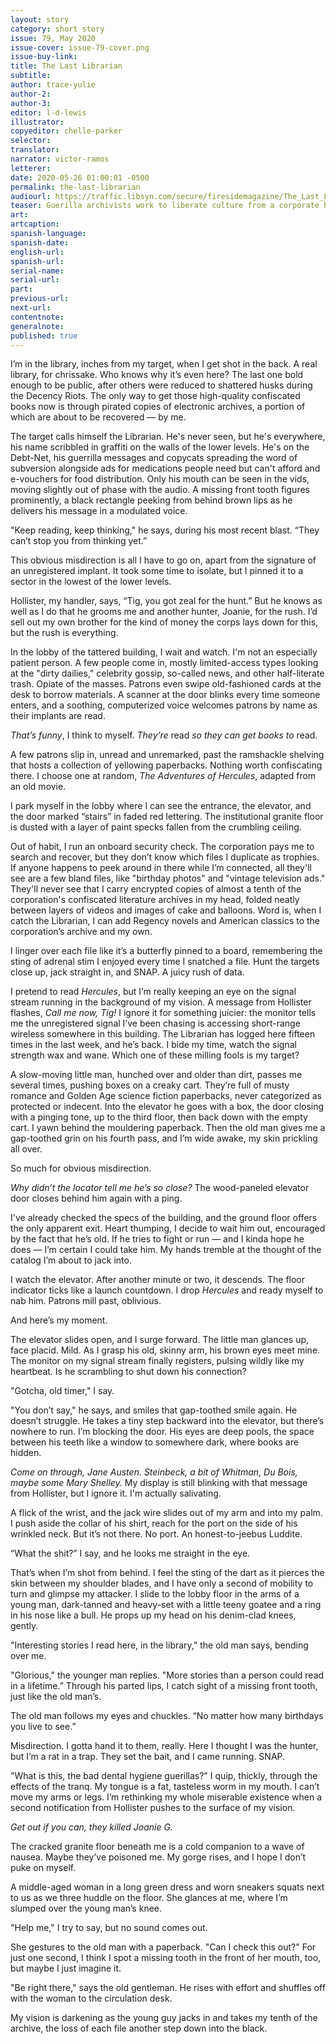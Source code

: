 ```yaml
---
layout: story
category: short story
issue: 79, May 2020
issue-cover: issue-79-cover.png
issue-buy-link:
title: The Last Librarian
subtitle:
author: trace-yulie
author-2:
author-3:
editor: l-d-lewis
illustrator:
copyeditor: chelle-parker
selector:
translator:
narrator: victor-ramos
letterer:
date: 2020-05-26 01:00:01 -0500
permalink: the-last-librarian
audiourl: https://traffic.libsyn.com/secure/firesidemagazine/The_Last_Librarian.mp3
teaser: Guerilla archivists work to liberate culture from a corporate hegemony.
art:
artcaption:
spanish-language:
spanish-date:
english-url:
spanish-url:
serial-name:
serial-url:
part:
previous-url:
next-url:
contentnote:
generalnote:
published: true
---
```

I’m in the library, inches from my target, when I get shot in the back. A real library, for chrissake. Who knows why it’s even here? The last one bold enough to be public, after others were reduced to shattered husks during the Decency Riots. The only way to get those high-quality confiscated books now is through pirated copies of electronic archives, a portion of which are about to be recovered — by me.

The target calls himself the Librarian. He's never seen, but he's everywhere, his name scribbled in graffiti on the walls of the lower levels. He's on the Debt-Net, his guerrilla messages and copycats spreading the word of subversion alongside ads for medications people need but can't afford and e-vouchers for food distribution. Only his mouth can be seen in the vids, moving slightly out of phase with the audio. A missing front tooth figures prominently, a black rectangle peeking from behind brown lips as he delivers his message in a modulated voice.

"Keep reading, keep thinking," he says, during his most recent blast. “They can’t stop you from thinking yet.”

This obvious misdirection is all I have to go on, apart from the signature of an unregistered implant. It took some time to isolate, but I pinned it to a sector in the lowest of the lower levels.

Hollister, my handler, says, “Tig, you got zeal for the hunt.” But he knows as well as I do that he grooms me and another hunter, Joanie, for the rush. I’d sell out my own brother for the kind of money the corps lays down for this, but the rush is everything.

In the lobby of the tattered building, I wait and watch. I'm not an especially patient person. A few people come in, mostly limited-access types looking at the "dirty dailies," celebrity gossip, so-called news, and other half-literate trash. Opiate of the masses. Patrons even swipe old-fashioned cards at the desk to borrow materials. A scanner at the door blinks every time someone enters, and a soothing, computerized voice welcomes patrons by name as their implants are read.

_That’s funny_, I think to myself. _They’re_ read _so they can get books to_ read.

A few patrons slip in, unread and unremarked, past the ramshackle shelving that hosts a collection of yellowing paperbacks. Nothing worth confiscating there. I choose one at random, _The Adventures of Hercules_, adapted from an old movie.

I park myself in the lobby where I can see the entrance, the elevator, and the door marked “stairs” in faded red lettering. The institutional granite floor is dusted with a layer of paint specks fallen from the crumbling ceiling.

Out of habit, I run an onboard security check. The corporation pays me to search and recover, but they don’t know which files I duplicate as trophies. If anyone happens to peek around in there while I’m connected, all they'll see are a few bland files, like "birthday photos" and "vintage television ads." They'll never see that I carry encrypted copies of almost a tenth of the corporation's confiscated literature archives in my head, folded neatly between layers of videos and images of cake and balloons. Word is, when I catch the Librarian, I can add Regency novels and American classics to the corporation’s archive and my own.

I linger over each file like it’s a butterfly pinned to a board, remembering the sting of adrenal stim I enjoyed every time I snatched a file. Hunt the targets close up, jack straight in, and SNAP. A juicy rush of data.

I pretend to read _Hercules_, but I’m really keeping an eye on the signal stream running in the background of my vision. A message from Hollister flashes, _Call me now, Tig!_ I ignore it for something juicier: the monitor tells me the unregistered signal I’ve been chasing is accessing short-range wireless somewhere in this building. The Librarian has logged here fifteen times in the last week, and he’s back. I bide my time, watch the signal strength wax and wane. Which one of these milling fools is my target?

A slow-moving little man, hunched over and older than dirt, passes me several times, pushing boxes on a creaky cart. They’re full of musty romance and Golden Age science fiction paperbacks, never categorized as protected or indecent. Into the elevator he goes with a box, the door closing with a pinging tone, up to the third floor, then back down with the empty cart. I yawn behind the mouldering paperback. Then the old man gives me a gap-toothed grin on his fourth pass, and I’m wide awake, my skin prickling all over.

So much for obvious misdirection.

_Why didn’t the locator tell me he’s so close?_ The wood-paneled elevator door closes behind him again with a ping.

I've already checked the specs of the building, and the ground floor offers the only apparent exit. Heart thumping, I decide to wait him out, encouraged by the fact that he’s old. If he tries to fight or run — and I kinda hope he does — I’m certain I could take him. My hands tremble at the thought of the catalog I’m about to jack into.

I watch the elevator. After another minute or two, it descends. The floor indicator ticks like a launch countdown. I drop _Hercules_ and ready myself to nab him. Patrons mill past, oblivious.

And here’s my moment.

The elevator slides open, and I surge forward. The little man glances up, face placid. Mild. As I grasp his old, skinny arm, his brown eyes meet mine. The monitor on my signal stream finally registers, pulsing wildly like my heartbeat. Is he scrambling to shut down his connection?

"Gotcha, old timer," I say.

"You don’t say," he says, and smiles that gap-toothed smile again. He doesn’t struggle. He takes a tiny step backward into the elevator, but there’s nowhere to run. I’m blocking the door. His eyes are deep pools, the space between his teeth like a window to somewhere dark, where books are hidden.

_Come on through, Jane Austen. Steinbeck, a bit of Whitman, Du Bois, maybe some Mary Shelley._ My display is still blinking with that message from Hollister, but I ignore it. I'm actually salivating.

A flick of the wrist, and the jack wire slides out of my arm and into my palm. I push aside the collar of his shirt, reach for the port on the side of his wrinkled neck. But it’s not there. No port. An honest-to-jeebus Luddite.

“What the shit?” I say, and he looks me straight in the eye.

That’s when I’m shot from behind. I feel the sting of the dart as it pierces the skin between my shoulder blades, and I have only a second of mobility to turn and glimpse my attacker. I slide to the lobby floor in the arms of a young man, dark-tanned and heavy-set with a little teeny goatee and a ring in his nose like a bull. He props up my head on his denim-clad knees, gently.

"Interesting stories I read here, in the library," the old man says, bending over me.

"Glorious," the younger man replies. "More stories than a person could read in a lifetime.” Through his parted lips, I catch sight of a missing front tooth, just like the old man’s.

The old man follows my eyes and chuckles.  “No matter how many birthdays you live to see.”

Misdirection. I gotta hand it to them, really. Here I thought I was the hunter, but I’m a rat in a trap. They set the bait, and I came running. SNAP.

"What is this, the bad dental hygiene guerillas?" I quip, thickly, through the effects of the tranq. My tongue is a fat, tasteless worm in my mouth. I can’t move my arms or legs. I’m rethinking my whole miserable existence when a second notification from Hollister pushes to the surface of my vision.

 _Get out if you can, they killed Joanie G._

The cracked granite floor beneath me is a cold companion to a wave of nausea. Maybe they’ve poisoned me. My gorge rises, and I hope I don’t puke on myself.

A middle-aged woman in a long green dress and worn sneakers squats next to us as we three huddle on the floor. She glances at me, where I’m slumped over the young man’s knee.

"Help me," I try to say, but no sound comes out.

She gestures to the old man with a paperback. "Can I check this out?" For just one second, I think I spot a missing tooth in the front of her mouth, too, but maybe I just imagine it.

"Be right there," says the old gentleman. He rises with effort and shuffles off with the woman to the circulation desk.

My vision is darkening as the young guy jacks in and takes my tenth of the archive, the loss of each file another step down into the black.
